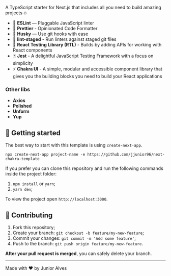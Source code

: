 A TypeScript starter for Next.js that includes all you need to build amazing projects 🔥

- 📏 **ESLint** — Pluggable JavaScript linter
- 💖 **Prettier** - Opinionated Code Formatter
- 🐶 **Husky** — Use git hooks with ease
- 🚫 **lint-staged** - Run linters against staged git files
- 🐙 **React Testing Library (RTL)** - Builds by adding APIs for working with React components
- 🃏 **Jest** - A delightful JavaScript Testing Framework with a focus on simplicity
- ⚡️ **Chakra UI** - A simple, modular and accessible component library that gives you the building blocks you need to build your React applications

### Other libs
- **Axios**
- **Polished**
- **Unform**
- **Yup**


## 🚀 Getting started

The best way to start with this template is using `create-next-app`.

```
npx create-next-app project-name -e https://github.com/jjunior96/next-chakra-template
```

If you prefer you can clone this repository and run the following commands inside the project folder:

1. `npm install` or `yarn`;
2. `yarn dev`;

To view the project open `http://localhost:3000`.

## 🤝 Contributing

1. Fork this repository;
2. Create your branch: `git checkout -b feature/my-new-feature`;
3. Commit your changes: `git commit -m 'Add some feature'`;
4. Push to the branch: `git push origin feature/my-new-feature`.

**After your pull request is merged**, you can safely delete your branch.


---

Made with ♥ by Junior Alves
